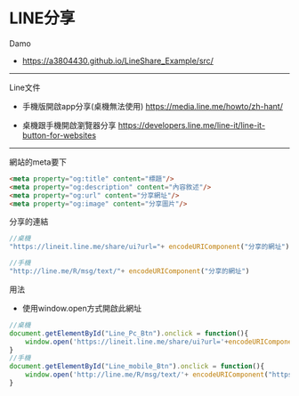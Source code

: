 # LINE分享

Damo
* https://a3804430.github.io/LineShare_Example/src/

----

Line文件

* 手機版開啟app分享(桌機無法使用)
<https://media.line.me/howto/zh-hant/>

* 桌機跟手機開啟瀏覽器分享
<https://developers.line.me/line-it/line-it-button-for-websites>

----
網站的meta要下
```html
<meta property="og:title" content="標題"/>
<meta property="og:description" content="內容敘述"/>
<meta property="og:url" content="分享網址"/>
<meta property="og:image" content="分享圖片"/>
```


分享的連結
```javascript
//桌機
"https://lineit.line.me/share/ui?url="+ encodeURIComponent("分享的網址")

//手機
"http://line.me/R/msg/text/"+ encodeURIComponent("分享的網址")
```


用法
* 使用window.open方式開啟此網址

```javascript
//桌機
document.getElementById("Line_Pc_Btn").onclick = function(){
    window.open('https://lineit.line.me/share/ui?url='+encodeURIComponent("https://a3804430.github.io/LineShare_Example/src/"),"_blank","toolbar=yes,location=yes,directories=no,status=no, menubar=yes,scrollbars=yes,resizable=no, copyhistory=yes,width=600,height=400")
}
//手機
document.getElementById("Line_mobile_Btn").onclick = function(){
    window.open('http://line.me/R/msg/text/'+ encodeURIComponent("https://a3804430.github.io/LineShare_Example/src/"),"_blank","toolbar=yes,location=yes,directories=no,status=no, menubar=yes,scrollbars=yes,resizable=no, copyhistory=yes,width=600,height=400")
}
```

